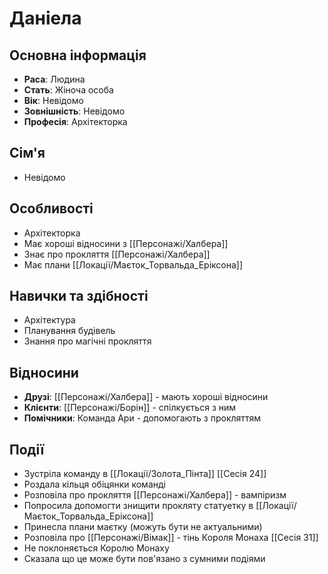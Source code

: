 # Даніела

## Основна інформація
- **Раса**: Людина
- **Стать**: Жіноча особа
- **Вік**: Невідомо
- **Зовнішність**: Невідомо
- **Професія**: Архітекторка

## Сім'я
- Невідомо

## Особливості
- Архітекторка
- Має хороші відносини з [[Персонажі/Халбера]]
- Знає про прокляття [[Персонажі/Халбера]]
- Має плани [[Локації/Маєток_Торвальда_Еріксона]]

## Навички та здібності
- Архітектура
- Планування будівель
- Знання про магічні прокляття

## Відносини
- **Друзі**: [[Персонажі/Халбера]] - мають хороші відносини
- **Клієнти**: [[Персонажі/Борін]] - спілкується з ним
- **Помічники**: Команда Ари - допомогають з прокляттям

## Події
- Зустріла команду в [[Локації/Золота_Пінта]] [[Сесія 24]]
- Роздала кільця обіцянки команді
- Розповіла про прокляття [[Персонажі/Халбера]] - вампіризм
- Попросила допомогти знищити прокляту статуетку в [[Локації/Маєток_Торвальда_Еріксона]]
- Принесла плани маєтку (можуть бути не актуальними)
- Розповіла про [[Персонажі/Вімак]] - тінь Короля Монаха [[Сесія 31]]
- Не поклоняється Королю Монаху
- Сказала що це може бути пов'язано з сумними подіями
